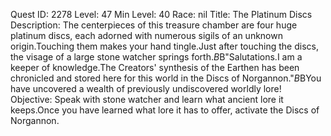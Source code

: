 Quest ID: 2278
Level: 47
Min Level: 40
Race: nil
Title: The Platinum Discs
Description: The centerpieces of this treasure chamber are four huge platinum discs, each adorned with numerous sigils of an unknown origin.Touching them makes your hand tingle.Just after touching the discs, the visage of a large stone watcher springs forth.$B$B"Salutations.I am a keeper of knowledge.The Creators' synthesis of the Earthen has been chronicled and stored here for this world in the Discs of Norgannon."$B$BYou have uncovered a wealth of previously undiscovered worldly lore!
Objective: Speak with stone watcher and learn what ancient lore it keeps.Once you have learned what lore it has to offer, activate the Discs of Norgannon.

